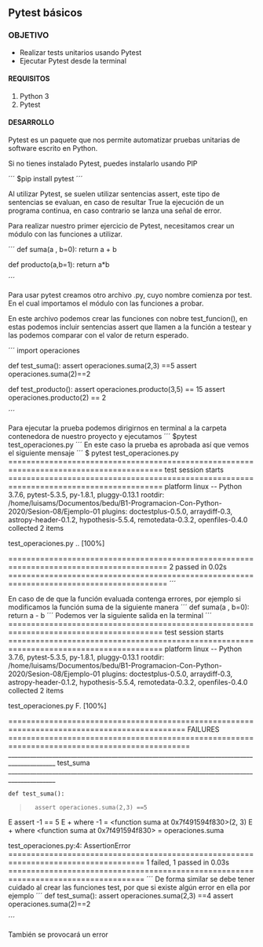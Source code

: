 

## Pytest básicos

### OBJETIVO

- Realizar tests unitarios usando Pytest
- Ejecutar Pytest desde la terminal

#### REQUISITOS

1. Python 3
2. Pytest

#### DESARROLLO

Pytest es un paquete que nos permite automatizar pruebas unitarias de software escrito en Python.

Si no tienes instalado Pytest, puedes instalarlo usando PIP

´´´
$pip install pytest
´´´

Al utilizar Pytest, se suelen utilizar sentencias assert, este tipo de sentencias se evaluan, en caso de resultar True la ejecución de un programa continua, en caso contrario se lanza una señal de error.

Para realizar nuestro primer ejercicio de Pytest, necesitamos crear un módulo con las funciones a utilizar.

´´´
def suma(a , b=0):
    return a + b

def producto(a,b=1):
    return a*b

´´´

Para usar pytest creamos otro archivo .py, cuyo nombre comienza por test. En el cual importamos el módulo con las funciones a probar.

En este archivo podemos crear las funciones con nobre test_funcion(), en estas podemos incluir sentencias assert que llamen a la función a testear y las podemos comparar con el valor de return esperado. 

´´´
import operaciones

def test_suma():
    assert operaciones.suma(2,3) ==5
    assert operaciones.suma(2)==2

def test_producto():
    assert operaciones.producto(3,5) == 15
    assert operaciones.producto(2) == 2


´´´

Para ejecutar la prueba podemos dirigirnos en terminal a la carpeta contenedora de nuestro proyecto y ejecutamos
´´´
$pytest test_operaciones.py
´´´
En este caso la prueba es aprobada así que vemos el siguiente mensaje
´´´
$ pytest test_operaciones.py
======================================================================================== test session starts ========================================================================================
platform linux -- Python 3.7.6, pytest-5.3.5, py-1.8.1, pluggy-0.13.1
rootdir: /home/luisams/Documentos/bedu/B1-Programacion-Con-Python-2020/Sesion-08/Ejemplo-01
plugins: doctestplus-0.5.0, arraydiff-0.3, astropy-header-0.1.2, hypothesis-5.5.4, remotedata-0.3.2, openfiles-0.4.0
collected 2 items                                                                                                                                                                                   

test_operaciones.py ..                                                                                                                                                                        [100%]

========================================================================================= 2 passed in 0.02s =========================================================================================
´´´

En caso de de que la función evaluada contenga errores, por ejemplo si modificamos la función suma de la siguiente manera 
´´´
def suma(a , b=0):
    return a - b
´´´
Podemos ver la siguiente salida en la terminal
´´´
======================================================================================== test session starts ========================================================================================
platform linux -- Python 3.7.6, pytest-5.3.5, py-1.8.1, pluggy-0.13.1
rootdir: /home/luisams/Documentos/bedu/B1-Programacion-Con-Python-2020/Sesion-08/Ejemplo-01
plugins: doctestplus-0.5.0, arraydiff-0.3, astropy-header-0.1.2, hypothesis-5.5.4, remotedata-0.3.2, openfiles-0.4.0
collected 2 items                                                                                                                                                                                   

test_operaciones.py F.                                                                                                                                                                        [100%]

============================================================================================= FAILURES ==============================================================================================
_____________________________________________________________________________________________ test_suma _____________________________________________________________________________________________

    def test_suma():
>       assert operaciones.suma(2,3) ==5
E       assert -1 == 5
E        +  where -1 = <function suma at 0x7f491594f830>(2, 3)
E        +    where <function suma at 0x7f491594f830> = operaciones.suma

test_operaciones.py:4: AssertionError
==================================================================================== 1 failed, 1 passed in 0.03s ====================================================================================
´´´
De forma similar se debe tener cuidado al crear las funciones test, por que si existe algún error en ella por ejemplo
´´´
def test_suma():
    assert operaciones.suma(2,3) ==4
    assert operaciones.suma(2)==2

´´´

También se provocará un error  


